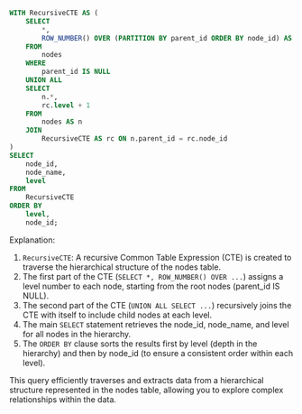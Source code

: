 ```sql
WITH RecursiveCTE AS (
    SELECT
        *,
        ROW_NUMBER() OVER (PARTITION BY parent_id ORDER BY node_id) AS level
    FROM
        nodes
    WHERE
        parent_id IS NULL
    UNION ALL
    SELECT
        n.*,
        rc.level + 1
    FROM
        nodes AS n
    JOIN
        RecursiveCTE AS rc ON n.parent_id = rc.node_id
)
SELECT
    node_id,
    node_name,
    level
FROM
    RecursiveCTE
ORDER BY
    level,
    node_id;
```

Explanation:

1. `RecursiveCTE`: A recursive Common Table Expression (CTE) is created to traverse the hierarchical structure of the nodes table.
2. The first part of the CTE (`SELECT *, ROW_NUMBER() OVER ...`) assigns a level number to each node, starting from the root nodes (parent_id IS NULL).
3. The second part of the CTE (`UNION ALL SELECT ...`) recursively joins the CTE with itself to include child nodes at each level.
4. The main `SELECT` statement retrieves the node_id, node_name, and level for all nodes in the hierarchy.
5. The `ORDER BY` clause sorts the results first by level (depth in the hierarchy) and then by node_id (to ensure a consistent order within each level).

This query efficiently traverses and extracts data from a hierarchical structure represented in the nodes table, allowing you to explore complex relationships within the data.
